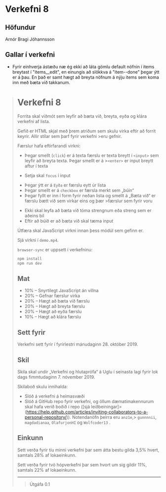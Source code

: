 # Verkefni 8


## Höfundur

Arnór Bragi Jóhannsson


## Gallar í verkefni

* Fyrir einhverja ástæðu næ ég ekki að láta gömlu default nöfnin í items breytast í "items__edit", en einungis að slökkva á "item--done" þegar ýtt er á þau. En það er samt hægt að breyta nöfnum á nýju items sem koma inn með bæta við takkanum.



># Verkefni 8
>
>Forrita skal viðmót sem leyfir að bæta við, breyta, eyða og klára verkefni af lista.
>
>Gefið er HTML skjal með þrem atriðum sem skulu virka eftir að forrit keyrir. Allir stílar sem þarf fyrir verkefni >eru gefnir.
>
>Færslur hafa eftirfarandi virkni:
>
>* Þegar smellt (`click`) er á texta færslu er texta breytt í `<input>` sem leyfir að breyta texta. Þegar smellt er á >`<enter>` er input breytt aftur í texta
>  - Setja skal `focus` í input
>* Þegar ýtt er á `Eyða` er færslu eytt úr lista
>* Þegar smellt er á `checkbox` er færsla merkt sem „búin“
>* Þegar fyllt er inn í form fyrir neðan lista og smellt á „Bæta við“ er færslu bætt við sem virkar eins og þær >færslur sem fyrir voru
>  - Ekki skal leyfa að bæta við tóma strengnum eða streng sem er aðeins bil
>  - Eftir að búið er að bæta við skal tæma input
>
>Útfæra skal JavaScript virkni innan þess módúl sem gefinn er.
>
>Sjá virkni í `demo.mp4`.
>
>`browser-sync` er uppsett í verkefninu:
>
>```bash
>npm install
>npm run dev
>```
>
>## Mat
>
>* 10% – Snyrtilegt JavaScript án villna
>* 20% – Gefnar færslur virka
>* 20% – Hægt að bæta við færslu
>* 20% – Hægt að breyta færslu
>* 20% – Hægt að eyða færslu
>* 10% – Hægt að klára færslu
>
>## Sett fyrir
>
>Verkefni sett fyrir í fyrirlestri mánudaginn 28. október 2019.
>
>## Skil
>
>Skila skal undir „Verkefni og hlutaprófa“ á Uglu í seinasta lagi fyrir lok dags fimmtudaginn 7. nóvember 2019.
>
>Skilaboð skulu innihalda:
>
>* Slóð á verkefni á heimasvæði
>* Slóð á GitHub repo fyrir verkefni, og  öllum dæmatímakennurum skal hafa verið boðið í repo ([sjá leiðbeiningar]>(https://help.github.com/articles/inviting-collaborators-to-a-personal-repository/)). Notendanöfn þeirra eru `anz1e`,> `gunnnnii`, `magdadianaa`, `OlafurjonHI` og `Wolfcoder13` .
>
>## Einkunn
>
>Sett verða fyrir tíu minni verkefni þar sem átta bestu gilda 3,5% hvert, samtals 28% af lokaeinkunn.
>
>Sett verða fyrir tvö hópverkefni þar sem hvort um sig gildir 11%, samtals 22% af lokaeinkunn.
>
>---
>
>> Útgáfa 0.1
>